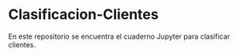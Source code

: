 # Clasificacion-Clientes
En este repositorio se encuentra el cuaderno Jupyter para clasificar clientes.

